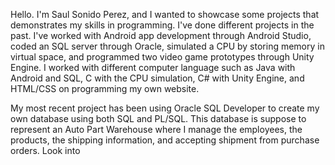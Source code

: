 Hello. I'm Saul Sonido Perez, and I wanted to showcase some projects that demonstrates my skills in programming. I've done different projects in the past. I've worked
with Android app development through Android Studio, coded an SQL server through Oracle, simulated a CPU by storing memory in virtual space, and programmed two video 
game prototypes through Unity Engine. I worked with different computer language such as Java with Android and SQL, C with the CPU simulation, C# with Unity Engine, and HTML/CSS on programming my own website.

My most recent project has been using Oracle SQL Developer to create my own database using both SQL and PL/SQL. This database is suppose to represent an Auto Part Warehouse where I manage the employees, the products, the shipping information, and accepting shipment from purchase orders. Look into 
